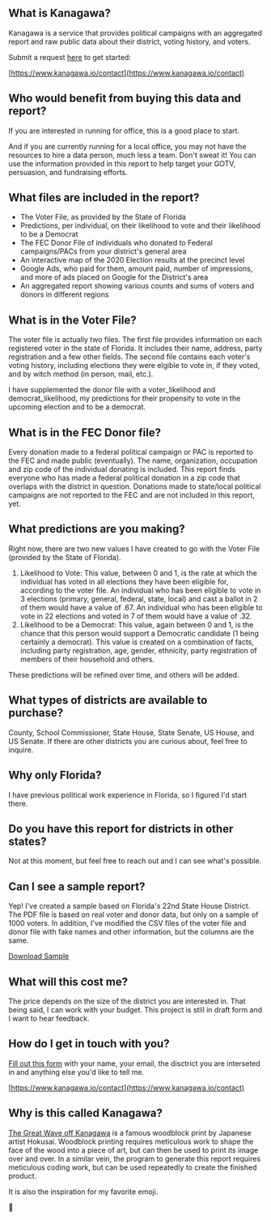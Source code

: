 ## What is Kanagawa?

Kanagawa is a service that provides political campaigns with an aggregated report and raw public data about their district, voting history, and voters. 

Submit a request [here](https://www.kanagawa.io/contact) to get started:

[https://www.kanagawa.io/contact](https://www.kanagawa.io/contact)

## Who would benefit from buying this data and report?

If you are interested in running for office, this is a good place to start.

And if you are currently running for a local office, you may not have the resources to hire a data person, much less a team. Don't sweat it! You can use the information provided in this report to help target your GOTV, persuasion, and fundraising efforts.

## What files are included in the report?

* The Voter File, as provided by the State of Florida
* Predictions, per individual, on their likelihood to vote and their likelihood to be a Democrat
* The FEC Donor File of individuals who donated to Federal campaigns/PACs from your district's general area
* An interactive map of the 2020 Election results at the precinct level
* Google Ads, who paid for them, amount paid, number of impressions, and more of ads placed on Google for the District's area
* An aggregated report showing various counts and sums of voters and donors in different regions

## What is in the Voter File?

The voter file is actually two files. The first file provides information on each registered voter in the state of Florida. It includes their name, address, party registration and a few other fields. The second file contains each voter's voting history, including elections they were elgible to vote in, if they voted, and by witch method (in person, mail, etc.).

I have supplemented the donor file with a voter_likelihood and democrat_likelihood, my predictions for their propensity to vote in the upcoming election and to be a democrat.

## What is in the FEC Donor file?

Every donation made to a federal political campaign or PAC is reported to the FEC and made public (eventually). The name, organization, occupation and zip code of the individual donating is included. This report finds everyone who has made a federal political donation in a zip code that overlaps with the district in question. Donations made to state/local political campaigns are not reported to the FEC and are not included in this report, yet.

## What predictions are you making?

Right now, there are two new values I have created to go with the Voter File (provided by the State of Florida).

1. Likelihood to Vote: This value, between 0 and 1, is the rate at which the individual has voted in all elections they have been eligible for, according to the voter file. An individual who has been eligible to vote in 3 elections (primary, general, federal, state, local) and cast a ballot in 2 of them would have a value of .67. An individual who has been eligible to vote in 22 elections and voted in 7 of them would have a value of .32.
2. Likelihood to be a Democrat: This value, again between 0 and 1, is the chance that this person would support a Democratic candidate (1 being certainly a democrat). This value is created on a combination of facts, including party registration, age, gender, ethnicity, party registration of members of their household and others.

These predictions will be refined over time, and others will be added.

## What types of districts are available to purchase?

County, School Commissioner, State House, State Senate, US House, and US Senate. If there are other districts you are curious about, feel free to inquire.

## Why only Florida?

I have previous political work experience in Florida, so I figured I'd start there.

## Do you have this report for districts in other states?

Not at this moment, but feel free to reach out and I can see what's possible.

## Can I see a sample report?

Yep! I've created a sample based on Florida's 22nd State House District. The PDF file is based on real voter and donor data, but only on a sample of 1000 voters. In addition, I've modified the CSV files of the voter file and donor file with fake names and other information, but the columns are the same.

<a href="https://github.com/AlexJF12/kanagawa-site/blob/6d5b2966812ca3f3b57deb27727bebe99eb76c7c/assets/sample_kanagawa_output_fl_house_22.zip" download>Download Sample</a>

## What will this cost me?

The price depends on the size of the district you are interested in. That being said, I can work with your budget. This project is still in draft form and I want to hear feedback.

## How do I get in touch with you?

[Fill out this form](https://www.kanagawa.io/contact) with your name, your email, the disctrict you are interseted in and anything else you'd like to tell me.

[https://www.kanagawa.io/contact](https://www.kanagawa.io/contact)

## Why is this called Kanagawa?

[The Great Wave off Kanagawa](https://en.wikipedia.org/wiki/The_Great_Wave_off_Kanagawa) is a famous woodblock print by Japanese artist Hokusai. Woodblock printing requires meticulous work to shape the face of the wood into a piece of art, but can then be used to print its image over and over. In a similar vein, the program to generate this report requires meticulous coding work, but can be used repeatedly to create the finished product.

It is also the inspiration for my favorite emoji.

🌊
